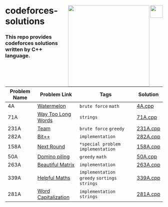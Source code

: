 <div>
<p><img align="right" src="https://upload.wikimedia.org/wikipedia/commons/1/18/ISO_C%2B%2B_Logo.svg" width="40" /></a></p>
  <p><a href="https://codeforces.com/"><img align="right" src="https://upload.wikimedia.org/wikipedia/commons/b/b1/Codeforces_logo.svg" width="260" /></a></p>
<div align=left>
<h1>
  codeforces-solutions 
</h1>
  <h3>
    This repo provides codeforces solutions written by C++ language.
  </h3>
<div>
<br>
<br>
</div>



| Problem Name | Problem Link | Tags | Solution |
| ----------- | ------------ | --------------| -------- |
|4A	|[Watermelon](https://codeforces.com/problemset/problem/4/A)| `brute force` `math` | [4A.cpp](./4A.cpp)|
|71A | [Way Too Long Words](https://codeforces.com/problemset/problem/71/A)|  `strings`  |[71A.cpp](./71A.cpp)|
|231A | [Team](https://codeforces.com/problemset/problem/231/A)|  `brute force` `greedy`  |[231A.cpp](./231A.cpp)|
|282A | [Bit++](https://codeforces.com/problemset/problem/282/A)|  `implementation`  |[282A.cpp](./282A.cpp)|
|158A | [Next Round](https://codeforces.com/problemset/problem/158/A)|  `*special problem` `implementation`  |[158A.cpp](./158A.cpp)|
|50A | [Domino piling](https://codeforces.com/problemset/problem/50/A)|  `greedy` `math`  |[50A.cpp](./50A.cpp)|
|263A | [Beautiful Matrix](https://codeforces.com/problemset/problem/263/A)|  `implementation`  |[263A.cpp](./263A.cpp)|
|339A | [Helpful Maths](https://codeforces.com/problemset/problem/339/A)|  `implementation` `greedy` `sortings` `strings`|[339A.cpp](./339A.cpp)|
|281A | [Word Capitalization](https://codeforces.com/problemset/problem/281/A)|  `implementation` `strings`  |[281A.cpp](./281A.cpp)|




